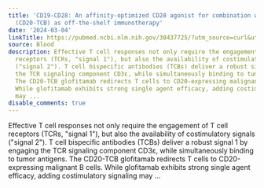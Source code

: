 ```yaml
---
title: 'CD19-CD28: An affinity-optimized CD28 agonist for combination with glofitamab
  (CD20-TCB) as off-the-shelf immunotherapy'
date: '2024-03-04'
linkTitle: https://pubmed.ncbi.nlm.nih.gov/38437725/?utm_source=curl&utm_medium=rss&utm_campaign=journals&utm_content=7603509&fc=None&ff=20240305170531&v=2.18.0.post9+e462414
source: Blood
description: Effective T cell responses not only require the engagement of T cell
  receptors (TCRs, "signal 1"), but also the availability of costimulatory signals
  ("signal 2"). T cell bispecific antibodies (TCBs) deliver a robust signal 1 by engaging
  the TCR signaling component CD3ε, while simultaneously binding to tumor antigens.
  The CD20-TCB glofitamab redirects T cells to CD20-expressing malignant B cells.
  While glofitamab exhibits strong single agent efficacy, adding costimulatory signaling
  may ...
disable_comments: true
---
```

Effective T cell responses not only require the engagement of T cell receptors (TCRs, "signal 1"), but also the availability of costimulatory signals ("signal 2"). T cell bispecific antibodies (TCBs) deliver a robust signal 1 by engaging the TCR signaling component CD3ε, while simultaneously binding to tumor antigens. The CD20-TCB glofitamab redirects T cells to CD20-expressing malignant B cells. While glofitamab exhibits strong single agent efficacy, adding costimulatory signaling may ...